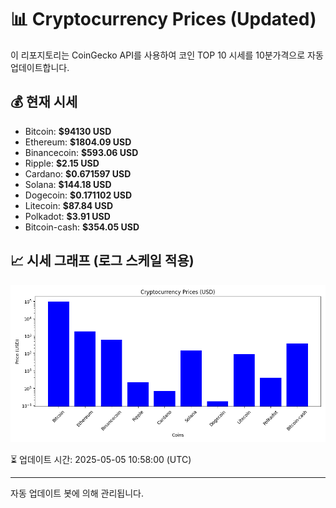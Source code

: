 
# 📊 Cryptocurrency Prices (Updated)

이 리포지토리는 CoinGecko API를 사용하여 코인 TOP 10 시세를 10분가격으로 자동 업데이트합니다.

## 💰 현재 시세
- Bitcoin: **$94130 USD**
- Ethereum: **$1804.09 USD**
- Binancecoin: **$593.06 USD**
- Ripple: **$2.15 USD**
- Cardano: **$0.671597 USD**
- Solana: **$144.18 USD**
- Dogecoin: **$0.171102 USD**
- Litecoin: **$87.84 USD**
- Polkadot: **$3.91 USD**
- Bitcoin-cash: **$354.05 USD**

## 📈 시세 그래프 (로그 스케일 적용)
![Crypto Prices](crypto_prices.png)

⏳ 업데이트 시간: 2025-05-05 10:58:00 (UTC)

---
자동 업데이트 봇에 의해 관리됩니다.

